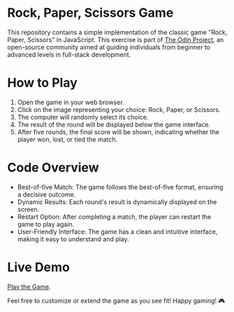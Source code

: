 # Rock, Paper, Scissors Game

This repository contains a simple implementation of the classic game "Rock, Paper, Scissors" in JavaScript. This exercise is part of [The Odin Project](https://www.theodinproject.com/), an open-source community aimed at guiding individuals from beginner to advanced levels in full-stack development.

# How to Play

1. Open the game in your web browser.
2. Click on the image representing your choice: Rock, Paper, or Scissors.
3. The computer will randomly select its choice.
4. The result of the round will be displayed below the game interface.
5. After five rounds, the final score will be shown, indicating whether the player won, lost, or tied the match.

# Code Overview

* Best-of-five Match: The game follows the best-of-five format, ensuring a decisive outcome.
* Dynamic Results: Each round's result is dynamically displayed on the screen.
* Restart Option: After completing a match, the player can restart the game to play again.
* User-Friendly Interface: The game has a clean and intuitive interface, making it easy to understand and play.

# Live Demo

[Play the Game](https://ulissesfalves.github.io/odin-rock-paper-scissors/).

Feel free to customize or extend the game as you see fit! Happy gaming! 🎮
